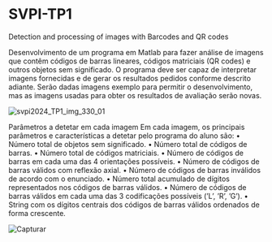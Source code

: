 # SVPI-TP1
Detection and processing of images with Barcodes and QR codes

Desenvolvimento de um programa em Matlab para fazer análise de imagens que contêm códigos de barras
lineares, códigos matriciais (QR codes) e outros objetos sem significado. O programa deve ser capaz de
interpretar imagens fornecidas e de gerar os resultados pedidos conforme descrito adiante. Serão dadas
imagens exemplo para permitir o desenvolvimento, mas as imagens usadas para obter os resultados de
avaliação serão novas.


![svpi2024_TP1_img_330_01](https://github.com/Nunoc99/SVPI-TP1/assets/114221939/3b3bc746-0495-42d6-804e-593d72aaa9e8)

 
Parâmetros a detetar em cada imagem
Em cada imagem, os principais parâmetros e características a detetar pelo programa do aluno são:
• Número total de objetos sem significado.
• Número total de códigos de barras.
• Número total de códigos matriciais.
• Número de códigos de barras em cada uma das 4 orientações possíveis.
• Número de códigos de barras válidos com reflexão axial.
• Número de códigos de barras inválidos de acordo com o enunciado.
• Número total acumulado de dígitos representados nos códigos de barras válidos.
• Número de códigos de barras válidos em cada uma das 3 codificações possíveis (’L’, ’R’, ’G’).
• String com os dígitos centrais dos códigos de barras válidos ordenados de forma crescente.



![Capturar](https://github.com/Nunoc99/SVPI-TP1/assets/114221939/306f631a-995d-4163-9e90-d72609854b31)


